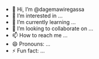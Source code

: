 - 👋 Hi, I’m @dagemawiregassa
- 👀 I’m interested in ...
- 🌱 I’m currently learning ...
- 💞️ I’m looking to collaborate on ...
- 📫 How to reach me ...
- 😄 Pronouns: ...
- ⚡ Fun fact: ...

<!---
dagemawiregassa/dagemawiregassa is a ✨ special ✨ repository because its `README.md` (this file) appears on your GitHub profile.
You can click the Preview link to take a look at your changes.
--->
